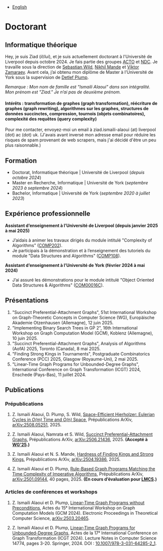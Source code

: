 - [English](/)

# Doctorant
## Informatique théorique

Hey, je suis Ziad (*il*/*lui*), et je suis actuellement doctorant à l'Université de Liverpool depuis octobre 2024. Je fais partie des groupes [ACTO](https://intranet.csc.liv.ac.uk/research/acto/) et [NDC](https://www.liverpool.ac.uk/computer-science/research/research-groups/net/). Je travaille sous la direction de [Sebastian Wild](https://www.wild-inter.net/), [Nikhil Mande](https://mande-nikhil.github.io/) et [Viktor Zamaraev](https://www.victorzamaraev.com/). Avant cela, j’ai obtenu mon diplôme de Master à l’Université de York sous la supervision de [Detlef Plump](https://www-users.york.ac.uk/~djp10/).

*Remarque : Mon nom de famille est "Ismaili Alaoui" dans son intégralité. Mon prénom est "Ziad." Je n’ai pas de deuxième prénom.*

#### Intérêts : transformation de graphes (graph transformation), réécriture de graphes (graph rewriting), algorithmes sur les graphes, structures de données succinctes, compression, tournois (objets combinatoires), complexité des requêtes (query complexity)

Pour me contacter, envoyez-moi un email à ziad.ismaili-alaoui (at) liverpool (dot) ac (dot) uk. (J'avais avant inversé mon adresse email pour réduire les risques de spam provenant de web scrapers, mais j'ai décidé d'être un peu plus raisonnable.)

## Formation
- Doctorat, Informatique théorique | Université de Liverpool (_depuis octobre 2024_)  
- Master en Recherche, Informatique | Université de York (_septembre 2023 à septembre 2024_)  
- Bachelor, Informatique | Université de York (_septembre 2020 à juillet 2023_)

## Expérience professionnelle
**Assistant d’enseignement à l’Université de Liverpool (depuis janvier 2025 à mai 2025)**  
- J’aidais à animer les travaux dirigés du module intitulé "Complexity of Algorithms" ([COMP202](https://www.liverpool.ac.uk/info/portal/pls/portal/tulwwwmerge.mergepage?p_template=m_cs&p_tulipproc=moddets&p_params=%3Fp_module_id%3D199252)).  
- Je participais à la démonstration et à l’enseignement des tutoriels du module "Data Structures and Algorithms" ([COMP108](https://www.liverpool.ac.uk/info/portal/pls/portal/tulwwwmerge.mergepage?p_template=m_cs&p_tulipproc=moddets&p_params=%3Fp_module_id%3D189059)).  

**Assistant d’enseignement à l’Université de York (février 2024 à mai 2024)**  
- J’ai assuré les démonstrations pour le module intitulé "Object Oriented Data Structures & Algorithms" ([COM00016C](https://www.york.ac.uk/students/studying/manage/programmes/module-catalogue/module/COM00016C/latest)).

## Présentations
1. "Succinct Preferential-Attachment Graphs", 51st International Workshop on Graph-Theoretic Concepts in Computer Science (WG), Europäische Akademie Otzenhausen (Allemagne), 12 juin 2025.
2. "Implementing Binary Search Trees in GP 2", 16th International Workshop on Graph Computation Model (GCM), Koblenz (Allemagne), 10 juin 2025.
3. "Succinct Preferential-Attachment Graphs", Analysis of Algorithms (AofA) 2025, Toronto (Canada), 8 mai 2025.
4. "Finding Strong Kings in Tournaments", Postgraduate Combinatorics Conference (PCC) 2025, Glasgow (Royaume-Uni), 2 mai 2025.
5. "Linear-Time Graph Programs for Unbounded-Degree Graphs", International Conference on Graph Transformation (ICGT) 2024, Enschede (Pays-Bas), 11 juillet 2024.

## Publications
### Prépublications
1. Z. Ismaili Alaoui, D. Plump, S. Wild, [Space-Efficient Hierholzer: Eulerian Cycles in *O(m)* Time and *O(n)* Space](https://arxiv.org/abs/2508.05251), Prépublications ArXiv, [arXiv:2508.05251](https://arxiv.org/pdf/2508.05251), 2025.
   
2. Z. Ismaili Alaoui, Namrata et S. Wild, [Succinct Preferential-Attachment Graphs](https://arxiv.org/abs/2506.21436), Prépublications ArXiv, [arXiv:2506.21436](https://arxiv.org/pdf/2506.21436), 2025. **(Accepté à [WG'25](https://algo.uni-trier.de/wg2025/accepted_papers/).)**

3. Z. Ismaili Alaoui et N. S. Mande, [Hardness of Finding Kings and Strong Kings](https://arxiv.org/abs/2504.19386), Prépublications ArXiv, [arXiv:2504.19386](https://arxiv.org/pdf/2504.19386), 2025.
   
4. Z. Ismaili Alaoui et D. Plump, [Rule-Based Graph Programs Matching the Time Complexity of Imperative Algorithms](https://arxiv.org/abs/2501.09144), Prépublications ArXiv, [arXiv:2501.09144](https://arxiv.org/pdf/2501.09144), 40 pages, 2025. **(En cours d’évaluation pour [LMCS](https://lmcs.episciences.org/).)**
   
### Articles de conférences et workshops
1. Z. Ismaili Alaoui et D. Plump, [Linear-Time Graph Programs without Preconditions](https://arxiv.org/pdf/2503.20465), Actes du 15ᵉ International Workshop on Graph Computation Models (GCM 2024). Electronic Proceedings in Theoretical Computer Science, [arXiv:2503.20465](https://arxiv.org/pdf/2503.20465).
   
2. Z. Ismaili Alaoui et D. Plump, [Linear-Time Graph Programs for Unbounded-Degree Graphs](https://link.springer.com/chapter/10.1007/978-3-031-64285-2_1), Actes de la 17ᵉ International Conference on Graph Transformation (ICGT 2024). Lecture Notes in Computer Science 14774, pages 3-20. Springer, 2024. DOI : [10.1007/978-3-031-64285-2_1](https://link.springer.com/chapter/10.1007/978-3-031-64285-2_1).
